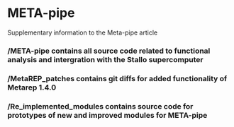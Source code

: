 # META-pipe
Supplementary information to the Meta-pipe article

### /META-pipe contains all source code related to functional analysis and intergration with the Stallo supercomputer
### /MetaREP_patches contains git diffs for added functionality of Metarep 1.4.0
### /Re_implemented_modules contains source code for prototypes of new and improved modules for META-pipe
